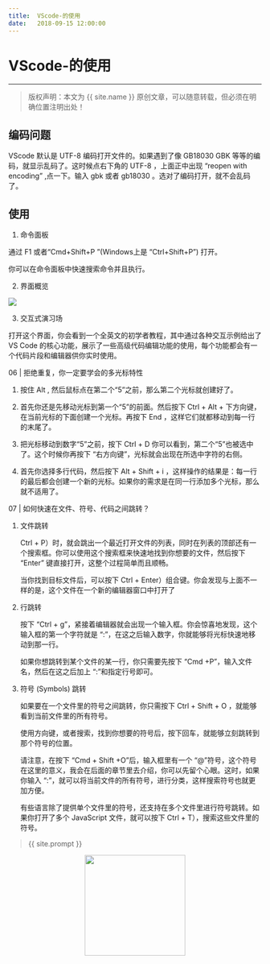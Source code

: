```yaml
---             
title:  VScode-的使用
date:   2018-09-15 12:00:00
---
```

# VScode-的使用
***
> 版权声明：本文为 {{ site.name }} 原创文章，可以随意转载，但必须在明确位置注明出处！

## 编码问题
VScode 默认是 UTF-8 编码打开文件的。如果遇到了像 GB18030 GBK 等等的编码，就显示乱码了。这时候点右下角的 UTF-8 ，上面正中出现 “reopen with encoding” ,点一下。输入 gbk 或者 gb18030 。选对了编码打开，就不会乱码了。

## 使用

1. 命令面板

  通过 F1 或者“Cmd+Shift+P ”(Windows上是 “Ctrl+Shift+P”) 打开。

  你可以在命令面板中快速搜索命令并且执行。

2. 界面概览

![](https://github.com/xuujii/xuujii.github.io/images/QQ截图20180920205636)

3. 交互式演习场

打开这个界面，你会看到一个全英文的初学者教程，其中通过各种交互示例给出了 VS Code 的核心功能，展示了一些高级代码编辑功能的使用，每个功能都会有一个代码片段和编辑器供你实时使用。

06 | 拒绝重复，你一定要学会的多光标特性

  1. 按住  Alt , 然后鼠标点在第二个“5”之前，那么第二个光标就创建好了。

  2. 首先你还是先移动光标到第一个“5”的前面。然后按下 Ctrl + Alt + 下方向键，在当前光标的下面创建一个光标。再按下 End ，这样它们就都移动到每一行的末尾了。

  3. 把光标移动到数字“5”之前，按下 Ctrl + D 你可以看到，第二个“5”也被选中了。这个时候你再按下 “右方向键”，光标就会出现在所选中字符的右侧。

  4. 首先你选择多行代码，然后按下 Alt + Shift + i ，这样操作的结果是：每一行的最后都会创建一个新的光标。如果你的需求是在同一行添加多个光标，那么就不适用了。

07 | 如何快速在文件、符号、代码之间跳转？

  1. 文件跳转

      Ctrl + P）时，就会跳出一个最近打开文件的列表，同时在列表的顶部还有一个搜索框。你可以使用这个搜索框来快速地找到你想要的文件，然后按下 “Enter” 键直接打开，这整个过程简单而且顺畅。

      当你找到目标文件后，可以按下 Ctrl + Enter）组合键。你会发现与上面不一样的是，这个文件在一个新的编辑器窗口中打开了

  2. 行跳转

      按下 “Ctrl + g”，紧接着编辑器就会出现一个输入框。你会惊喜地发现，这个输入框的第一个字符就是 “:”，在这之后输入数字，你就能够将光标快速地移动到那一行。

      如果你想跳转到某个文件的某一行，你只需要先按下 “Cmd +P”，输入文件名，然后在这之后加上 “:”和指定行号即可。

  3. 符号 (Symbols) 跳转

      如果要在一个文件里的符号之间跳转，你只需按下 Ctrl + Shift + O ，就能够看到当前文件里的所有符号。

      使用方向键，或者搜索，找到你想要的符号后，按下回车，就能够立刻跳转到那个符号的位置。

      请注意，在按下 “Cmd + Shift +O”后，输入框里有一个 “@”符号，这个符号在这里的意义，我会在后面的章节里去介绍，你可以先留个心眼。这时，如果你输入 “:”，就可以将当前文件的所有符号，进行分类，这样搜索符号也就更加方便。

      有些语言除了提供单个文件里的符号，还支持在多个文件里进行符号跳转。如果你打开了多个 JavaScript 文件，就可以按下 Ctrl + T），搜索这些文件里的符号。






> {{ site.prompt }}


<div  align="center">
<img src="https://xuujii.github.io/images/wechart.jpg" width = "200" height = "200"/>